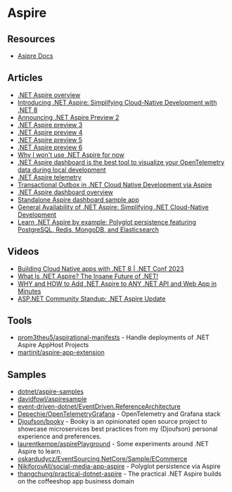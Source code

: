# Aspire

## Resources
- [Asipre Docs](https://learn.microsoft.com/en-us/dotnet/aspire/)

## Articles

- [.NET Aspire overview](https://learn.microsoft.com/en-us/dotnet/aspire/get-started/aspire-overview)
- [Introducing .NET Aspire: Simplifying Cloud-Native Development with .NET 8](https://devblogs.microsoft.com/dotnet/introducing-dotnet-aspire-simplifying-cloud-native-development-with-dotnet-8/)
- [Announcing .NET Aspire Preview 2](https://devblogs.microsoft.com/dotnet/announcing-dotnet-aspire-preview-2/)
- [.NET Aspire preview 3](https://learn.microsoft.com/en-us/dotnet/aspire/whats-new/preview-3)
- [.NET Aspire preview 4](https://learn.microsoft.com/en-us/dotnet/aspire/whats-new/preview-4)
- [.NET Aspire preview 5](https://learn.microsoft.com/en-us/dotnet/aspire/whats-new/preview-5)
- [.NET Aspire preview 6](https://learn.microsoft.com/en-us/dotnet/aspire/whats-new/preview-6)
- [Why I won't use .NET Aspire for now](https://event-driven.io/en/nay_to_aspire/)
- [.NET Aspire dashboard is the best tool to visualize your OpenTelemetry data during local development](https://anthonysimmon.com/dotnet-aspire-dashboard-best-tool-visualize-opentelemetry-local-dev/)
- [.NET Aspire telemetry](https://learn.microsoft.com/en-us/dotnet/aspire/fundamentals/telemetry)
- [Transactional Outbox in .NET Cloud Native Development via Aspire](https://nikiforovall.github.io/dotnet/aspnetcore/aspire/2024/03/30/aspire-cap.html)
- [.NET Aspire dashboard overview](https://learn.microsoft.com/en-us/dotnet/aspire/fundamentals/dashboard)
- [Standalone Aspire dashboard sample app](https://learn.microsoft.com/en-us/samples/dotnet/aspire-samples/aspire-standalone-dashboard/)
- [General Availability of .NET Aspire: Simplifying .NET Cloud-Native Development](https://devblogs.microsoft.com/dotnet/dotnet-aspire-general-availability/)
- [Learn .NET Aspire by example: Polyglot persistence featuring PostgreSQL, Redis, MongoDB, and Elasticsearch](https://nikiforovall.github.io/dotnet/aspire/2024/06/18/polyglot-persistance-with-aspire.html)

## Videos

- [Building Cloud Native apps with .NET 8 | .NET Conf 2023](https://www.youtube.com/watch?v=z1M-7Bms1Jg)
- [What Is .NET Aspire? The Insane Future of .NET!](https://www.youtube.com/watch?v=DORZA_S7f9w)
- [WHY and HOW to Add .NET Aspire to ANY .NET API and Web App in Minutes](https://www.youtube.com/watch?v=fN3ufsIF7vs)
- [ASP.NET Community Standup: .NET Aspire Update](https://www.youtube.com/watch?v=Osf7_ZxRlvw)

## Tools
- [prom3theu5/aspirational-manifests](https://github.com/prom3theu5/aspirational-manifests) - Handle deployments of .NET Aspire AppHost Projects
- [martinjt/aspire-app-extension](https://github.com/martinjt/aspire-app-extension)

## Samples
- [dotnet/aspire-samples](https://github.com/dotnet/aspire-samples)
- [davidfowl/aspiresample](https://github.com/davidfowl/aspiresample)
- [event-driven-dotnet/EventDriven.ReferenceArchitecture](https://github.com/event-driven-dotnet/EventDriven.ReferenceArchitecture)
- [Depechie/OpenTelemetryGrafana](https://github.com/Depechie/OpenTelemetryGrafana) - OpenTelemetry and Grafana stack
- [Djoufson/booky](https://github.com/Djoufson/booky) - Booky is an opinionated open source project to showcase microservices best practices from my (Djoufson) personal experience and preferences.
- [laurentkempe/aspirePlayground](https://github.com/laurentkempe/aspirePlayground) - Some experiments around .NET Aspire to learn.
- [oskardudycz/EventSourcing.NetCore/Sample/ECommerce](https://github.com/oskardudycz/EventSourcing.NetCore/tree/main/Sample/ECommerce)
- [NikiforovAll/social-media-app-aspire](https://github.com/NikiforovAll/social-media-app-aspire) - Polyglot persistence via Aspire
- [thangchung/practical-dotnet-aspire](https://github.com/thangchung/practical-dotnet-aspire) - The practical .NET Aspire builds on the coffeeshop app business domain